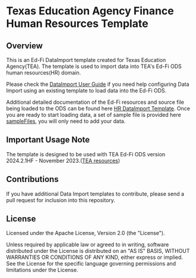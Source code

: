 # Texas Education Agency Finance Human Resources Template

## Overview

This is an Ed-Fi DataImport template created for Texas Education Agency(TEA). The template is used to import data into TEA's Ed-Fi ODS human resources(HR) domain.

Please check the [DataImport User Guide](<DataImport User Guide.pdf>) if you need help configuring Data Import using an existing template to load data into the Ed-Fi ODS.

Additional detailed documentation of the Ed-Fi resources and source file being loaded to the ODS can be found here [HR DataImport Template](<HR DataImport Template.pdf>). Once you are ready to start loading data, a set of sample file is provided here [sampleFiles](sampleFiles), you will only need to add your data.


## Important Usage Note

The template is designed to be used with TEA Ed-Fi ODS version 2024.2.1HF - November 2023.([TEA resources](https://www.texasstudentdatasystem.org/tsds/about/resources))

## Contributions

If you have additional Data Import templates to contribute, please send a pull request for inclusion into this repository.

## License

Licensed under the Apache License, Version 2.0 (the "License").

Unless required by applicable law or agreed to in writing, software distributed under the License is distributed on an "AS IS" BASIS, WITHOUT WARRANTIES OR CONDITIONS OF ANY KIND, either express or implied. See the License for the specific language governing permissions and limitations under the License.